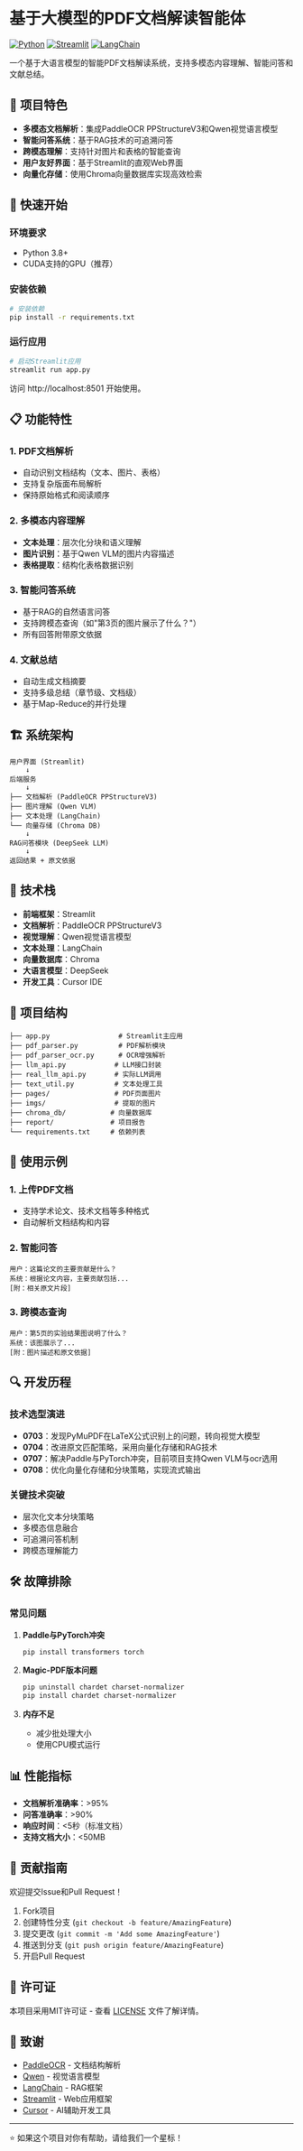 # 基于大模型的PDF文档解读智能体

[![Python](https://img.shields.io/badge/Python-3.8+-blue.svg)](https://www.python.org/downloads/)
[![Streamlit](https://img.shields.io/badge/Streamlit-Web%20App-red.svg)](https://streamlit.io/)
[![LangChain](https://img.shields.io/badge/LangChain-Framework-green.svg)](https://langchain.com/)

一个基于大语言模型的智能PDF文档解读系统，支持多模态内容理解、智能问答和文献总结。

## 🌟 项目特色

- **多模态文档解析**：集成PaddleOCR PPStructureV3和Qwen视觉语言模型
- **智能问答系统**：基于RAG技术的可追溯问答
- **跨模态理解**：支持针对图片和表格的智能查询
- **用户友好界面**：基于Streamlit的直观Web界面
- **向量化存储**：使用Chroma向量数据库实现高效检索

## 🚀 快速开始

### 环境要求

- Python 3.8+
- CUDA支持的GPU（推荐）

### 安装依赖

```bash
# 安装依赖
pip install -r requirements.txt
```

### 运行应用

```bash
# 启动Streamlit应用
streamlit run app.py
```

访问 http://localhost:8501 开始使用。

## 📋 功能特性

### 1. PDF文档解析
- 自动识别文档结构（文本、图片、表格）
- 支持复杂版面布局解析
- 保持原始格式和阅读顺序

### 2. 多模态内容理解
- **文本处理**：层次化分块和语义理解
- **图片识别**：基于Qwen VLM的图片内容描述
- **表格提取**：结构化表格数据识别

### 3. 智能问答系统
- 基于RAG的自然语言问答
- 支持跨模态查询（如"第3页的图片展示了什么？"）
- 所有回答附带原文依据

### 4. 文献总结
- 自动生成文档摘要
- 支持多级总结（章节级、文档级）
- 基于Map-Reduce的并行处理

## 🏗️ 系统架构

```
用户界面 (Streamlit)
    ↓
后端服务
    ↓
├── 文档解析 (PaddleOCR PPStructureV3)
├── 图片理解 (Qwen VLM)
├── 文本处理 (LangChain)
└── 向量存储 (Chroma DB)
    ↓
RAG问答模块 (DeepSeek LLM)
    ↓
返回结果 + 原文依据
```

## 🔧 技术栈

- **前端框架**：Streamlit
- **文档解析**：PaddleOCR PPStructureV3
- **视觉理解**：Qwen视觉语言模型
- **文本处理**：LangChain
- **向量数据库**：Chroma
- **大语言模型**：DeepSeek
- **开发工具**：Cursor IDE

## 📁 项目结构

```
├── app.py                 # Streamlit主应用
├── pdf_parser.py          # PDF解析模块
├── pdf_parser_ocr.py      # OCR增强解析
├── llm_api.py            # LLM接口封装
├── real_llm_api.py       # 实际LLM调用
├── text_util.py          # 文本处理工具
├── pages/                # PDF页面图片
├── imgs/                 # 提取的图片
├── chroma_db/           # 向量数据库
├── report/              # 项目报告
└── requirements.txt     # 依赖列表
```

## 🎯 使用示例

### 1. 上传PDF文档
- 支持学术论文、技术文档等多种格式
- 自动解析文档结构和内容

### 2. 智能问答
```
用户：这篇论文的主要贡献是什么？
系统：根据论文内容，主要贡献包括...
[附：相关原文片段]
```

### 3. 跨模态查询
```
用户：第5页的实验结果图说明了什么？
系统：该图展示了...
[附：图片描述和原文依据]
```

## 🔍 开发历程

### 技术选型演进
- **0703**：发现PyMuPDF在LaTeX公式识别上的问题，转向视觉大模型
- **0704**：改进原文匹配策略，采用向量化存储和RAG技术
- **0707**：解决Paddle与PyTorch冲突，目前项目支持Qwen VLM与ocr选用
- **0708**：优化向量化存储和分块策略，实现流式输出

### 关键技术突破
- 层次化文本分块策略
- 多模态信息融合
- 可追溯问答机制
- 跨模态理解能力

## 🛠️ 故障排除

### 常见问题

1. **Paddle与PyTorch冲突**
   ```bash
   pip install transformers torch
   ```

2. **Magic-PDF版本问题**
   ```bash
   pip uninstall chardet charset-normalizer
   pip install chardet charset-normalizer
   ```

3. **内存不足**
   - 减少批处理大小
   - 使用CPU模式运行

## 📊 性能指标

- **文档解析准确率**：>95%
- **问答准确率**：>90%
- **响应时间**：<5秒（标准文档）
- **支持文档大小**：<50MB

## 🤝 贡献指南

欢迎提交Issue和Pull Request！

1. Fork项目
2. 创建特性分支 (`git checkout -b feature/AmazingFeature`)
3. 提交更改 (`git commit -m 'Add some AmazingFeature'`)
4. 推送到分支 (`git push origin feature/AmazingFeature`)
5. 开启Pull Request

## 📄 许可证

本项目采用MIT许可证 - 查看 [LICENSE](LICENSE) 文件了解详情。

## 🙏 致谢

- [PaddleOCR](https://github.com/PaddlePaddle/PaddleOCR) - 文档结构解析
- [Qwen](https://github.com/QwenLM/Qwen-VL) - 视觉语言模型
- [LangChain](https://github.com/langchain-ai/langchain) - RAG框架
- [Streamlit](https://streamlit.io/) - Web应用框架
- [Cursor](https://cursor.sh/) - AI辅助开发工具

---

⭐ 如果这个项目对你有帮助，请给我们一个星标！